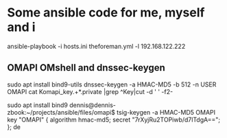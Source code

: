# Some ansible code for me, myself and i

ansible-playbook -i hosts.ini theforeman.yml -l 192.168.122.222

## OMAPI OMshell and dnssec-keygen

sudo apt install bind9-utils
dnssec-keygen -a HMAC-MD5 -b 512 -n USER OMAPI
cat Komapi_key.+*.private |grep ^Key|cut -d ' ' -f2-

sudo apt install bind9
dennis@dennis-zbook:~/projects/ansible/files/omapi$ tsig-keygen -a HMAC-MD5 OMAPI
key "OMAPI" {
	algorithm hmac-md5;
	secret "7rXyjRu2TOPiwb/d7lTdgA==";
};
de
